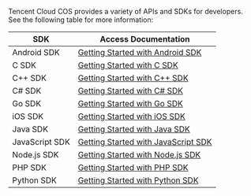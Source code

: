 Tencent Cloud COS provides a variety of APIs and SDKs for developers. See the following table for more information:

| SDK | Access Documentation |
| ------------- | --------------------------------------- |
| Android SDK | [Getting Started with Android SDK](https://intl.cloud.tencent.com/document/product/436/12159) |
| C SDK | [Getting Started with C SDK](https://intl.cloud.tencent.com/document/product/436/12296) |
| C++ SDK | [Getting Started with C++ SDK](https://intl.loud.tencent.com/document/product/436/12301) |
| C# SDK | [Getting Started with C# SDK](https://intl.cloud.tencent.com/document/product/436/32819)     |
| Go SDK | [Getting Started with Go SDK](https://intl.cloud.tencent.com/document/product/436/31215) |
| iOS SDK | [Getting Started with iOS SDK](https://intl.cloud.tencent.com/document/product/436/11280) |
| Java SDK | [Getting Started with Java SDK](https://intl.cloud.tencent.com/document/product/436/10199) |
| JavaScript SDK | [Getting Started with JavaScript SDK](https://intl.cloud.tencent.com/document/product/436/11459) |
| Node.js SDK | [Getting Started with Node.js SDK](https://intl.cloud.tencent.com/document/product/436/8629) |
| PHP SDK | [Getting Started with PHP SDK](https://intl.cloud.tencent.com/document/product/436/12266) |
| Python SDK | [Getting Started with Python SDK](https://intl.cloud.tencent.com/document/product/436/12269) |

